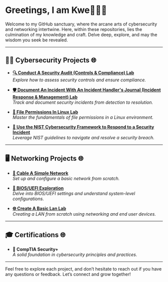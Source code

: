 # Greetings, I am Kwe👑🌙🔮

Welcome to my GitHub sanctuary, where the arcane arts of cybersecurity and networking intertwine. Here, within these repositories, lies the culmination of my knowledge and craft. Delve deep, explore, and may the wisdom you seek be revealed.

---

## 👨‍💻 Cybersecurity Projects 🌐

- **[🔍 Conduct A Security Audit (Controls & Compliance) Lab](https://github.com/SunGodRah/ConductASecurityAuditLab/blob/main/README.md)**  
  *Explore how to assess security controls and ensure compliance.*

- **[🛡️ Document An Incident With An Incident Handler's Journal (Incident Response & Management) Lab](https://github.com/SunGodRah/DocumentAnIncidentWithAnIncidentHandlersJournalLab/blob/main/README.md)**  
  *Track and document security incidents from detection to resolution.*

- **[📁 File Permissions In Linux Lab](https://github.com/SunGodRah/FilePermissionsInLinux/blob/main/README.md)**  
  *Master the fundamentals of file permissions in a Linux environment.*

- **[🔐 Use the NIST Cybersecurity Framework to Respond to a Security Incident](https://github.com/SunGodRah/UseTheNISTCybersecurityFrameworkToRespondToASecurityIncident)**  
  *Leverage NIST guidelines to navigate and resolve a security breach.*

---

## 🖥️ Networking Projects 🌐

- **[🔗 Cable A Simple Network](https://github.com/SunGodRah/CableASimpleNetwork/blob/main/README.md)**  
  *Set up and configure a basic network from scratch.*

- **[🔧 BIOS/UEFI Exploration](https://github.com/SunGodRah/BIOSUEFIExploration)**  
  *Delve into BIOS/UEFI settings and understand system-level configurations.*


- **[🌐 Create A Basic Lan Lab](https://github.com/SunGodRah/CreateABasicLanLab)**                                                                                      
   *Creating a LAN from scratch using networking and end user devices.*
---

## 🎓 Certifications 🌐

- **📜 CompTIA Security+**  
  *A solid foundation in cybersecurity principles and practices.*

---

Feel free to explore each project, and don’t hesitate to reach out if you have any questions or feedback. Let’s connect and grow together!
